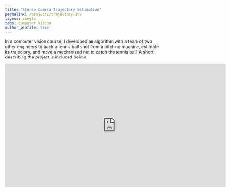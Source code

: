 ```yaml
---
title: "Stereo Camera Trajectory Estimation"
permalink: /projects/trajectory-3d/
layout: single
tags: Computer Vision
author_profile: true
---
```


In a computer vision course, I developed an algorithm with a team of two other engineers to track a tennis ball shot from a pitching machine, estimate its trajectory, and move a mechanized net to catch the tennis ball. A short describing the project is included below.

<iframe width="720" height="405" 
        src="https://www.youtube.com/embed/LUBLvMro9PU" 
        frameborder="0" 
        allowfullscreen>
</iframe>
